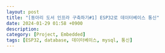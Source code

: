 ```yaml
---
layout: post
title: "[동아리 도서 인프라 구축하기#1] ESP32로 데이터베이스 통신"
date: 2024-01-29 01:58 +0900
description:
category: [Project, Embedded]
tags: [ESP32, database, 데이터베이스, mysql, 통신]
---
```

